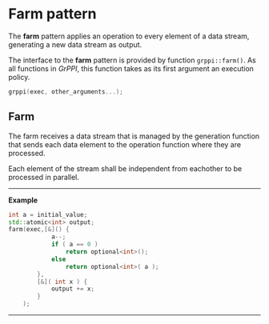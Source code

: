 # Farm pattern

The **farm** pattern applies an operation to every element of a data stream, generating a new data stream as output.

The interface to the **farm** pattern is provided by function `grppi::farm()`. As all functions in *GrPPI*, this function takes as its first argument an execution policy.

~~~c++
grppi(exec, other_arguments...);
~~~

## Farm

The farm receives a data stream that is managed by the generation function that sends each data element to the operation function where they are processed.

Each element of the stream shall be independent from eachother to be processed in parallel.

---
**Example**
~~~c++
int a = initial_value;
std::atomic<int> output;
farm(exec,[&]() {
            a--; 
            if ( a == 0 ) 
                return optional<int>(); 
            else
                return optional<int>( a );
        },
        [&]( int x ) {
            output += x;
        }
    );
~~~
---
